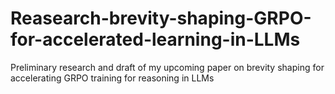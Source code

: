 # Reasearch-brevity-shaping-GRPO-for-accelerated-learning-in-LLMs
Preliminary research and draft of my upcoming paper on brevity shaping for accelerating GRPO training for reasoning in LLMs
